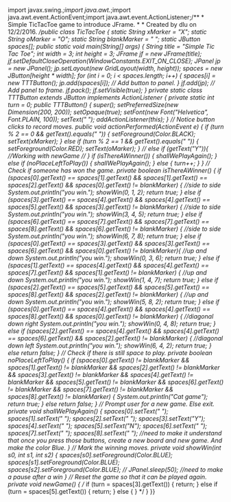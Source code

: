 import javax.swing.*;import java.awt.*;import java.awt.event.ActionEvent;import java.awt.event.ActionListener;/** * Simple TicTacToe game to introduce JFrame. * * Created by dlu on 12/2/2016. */public class TicTacToe {    static String xMarker = "X";    static String oMarker = "O";    static String blankMarker = " ";    static JButton spaces[];    public static void main(String[] args) {        String title = "Simple Tic Tac Toe";        int width = 3;        int height = 3;        JFrame jf = new JFrame(title);        jf.setDefaultCloseOperation(WindowConstants.EXIT_ON_CLOSE);        JPanel jp = new JPanel();        jp.setLayout(new GridLayout(width, height));        spaces = new JButton[height * width];        for (int i = 0; i < spaces.length; i++) {            spaces[i] = new TTTButton();            jp.add(spaces[i]);                  // Add button to panel.        }        jf.add(jp);                             // Add panel to frame.        jf.pack();        jf.setVisible(true);    }    private static class TTTButton extends JButton implements ActionListener {        private static int turn = 0;        public TTTButton() {            super();            setPreferredSize(new Dimension(200, 200));            setOpaque(true);            setFont(new Font("Helvetica", Font.PLAIN, 100));            setText(" ");            addActionListener(this);        }        // Notice button clicks to record moves.        public void actionPerformed(ActionEvent e) {            if (turn % 2 == 0 && getText().equals(" ")) {                setForeground(Color.BLACK);                setText(xMarker);            } else if (turn % 2 == 1 && getText().equals(" ")) {                setForeground(Color.RED);                setText(oMarker);            }           // else if (getText("Y")){             //Working with newGame          //  }            if (isThereAWinner()) {                shallWePlayAgain();            } else if (noPlaceLeftToPlay()) {                shallWePlayAgain();            }            else {                turn++;            }        }        // Check if someone has won the game.        private boolean isThereAWinner() {            if (spaces[0].getText() == spaces[1].getText() && spaces[1].getText() == spaces[2].getText() && spaces[0].getText() != blankMarker) { //side to side                System.out.println("you win.");                showWin(0, 1, 2);                return true;            }            else if (spaces[3].getText() == spaces[4].getText() && spaces[4].getText() == spaces[5].getText() && spaces[3].getText() != blankMarker) { //side to side                System.out.println("you win.");                showWin(3, 4, 5);                return true;            }            else if (spaces[6].getText() == spaces[7].getText() && spaces[7].getText() == spaces[8].getText() && spaces[6].getText() != blankMarker) { //side to side                System.out.println("you win.");                showWin(6, 7, 8);                return true;            }            else if (spaces[0].getText() == spaces[3].getText() && spaces[3].getText() == spaces[6].getText() && spaces[0].getText() != blankMarker){ //up and down                System.out.println("you win.");                showWin(0, 3, 6);                return true;            }            else if (spaces[1].getText() == spaces[4].getText() && spaces[4].getText() == spaces[7].getText() && spaces[1].getText() != blankMarker) { //up and down                System.out.println("you win.");                showWin(1, 4, 7);                return true;            }            else if (spaces[2].getText() == spaces[5].getText() && spaces[5].getText() == spaces[8].getText() && spaces[2].getText() != blankMarker) { //up and down                System.out.println("you win.");                showWin(5, 8, 2);                return true;            }            else if (spaces[0].getText() == spaces[4].getText() && spaces[4].getText() == spaces[8].getText() && spaces[0].getText() != blankMarker) { //diagonal down right                System.out.println("you win.");                showWin(0, 4, 8);                return true;            }            else if (spaces[2].getText() == spaces[4].getText() && spaces[4].getText() == spaces[6].getText() && spaces[2].getText() != blankMarker) { //diagonal down left                System.out.println("you win.");                showWin(6, 4, 2);                return true;            }            else return false;        }        // Check if there is still space to play.        private boolean noPlaceLeftToPlay() {            if (spaces[0].getText() != blankMarker && spaces[1].getText() != blankMarker && spaces[2].getText() != blankMarker && spaces[3].getText() != blankMarker                    && spaces[4].getText() != blankMarker && spaces[5].getText() != blankMarker && spaces[6].getText() != blankMarker && spaces[7].getText() != blankMarker &&                    spaces[8].getText() != blankMarker) {                System.out.println("Cat game");                return true;            }            else return false;        }        // Prompt user for a new game. Else exit.        private void shallWePlayAgain() {            spaces[0].setText(" ");            spaces[1].setText(" ");            spaces[2].setText(" ");            spaces[3].setText("Y");            spaces[4].setText(" ");            spaces[5].setText("N");            spaces[6].setText(" ");            spaces[7].setText(" ");            spaces[8].setText(" ");            //need to make it understand that once you press those buttons, create a new board and new game. And make the color Blue.        }        // Mark the winning moves.        private void showWin(int s0, int s1, int s2) {            spaces[s0].setForeground(Color.BLUE);            spaces[s1].setForeground(Color.BLUE);            spaces[s2].setForeground(Color.BLUE);           // JPanel.sleep(50);  //need to make a pause after a win        }        // Reset the game so that it can be played again.        private void newGame() {      /*      if (turn = spaces[3].getText()) {                return;            }            else if (turn = spaces[5].getText()) {                return;            }            else {            }  */        }    }}
